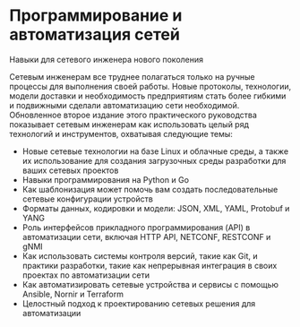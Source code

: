 # Программирование и автоматизация сетей

Навыки для сетевого инженера нового поколения

Сетевым инженерам все труднее полагаться только на ручные процессы для выполнения своей работы. Новые протоколы, технологии, модели доставки и необходимость
предприятиям стать более гибкими и подвижными сделали автоматизацию сети необходимой. Обновленное второе издание этого практического руководства показывает сетевым инженерам как использовать целый ряд технологий и инструментов, охватывая следующие темы:
- Новые сетевые технологии на базе Linux и облачные среды, а также их использование для создания загрузочных среды разработки для ваших сетевых проектов
- Навыки программирования на Python и Go
- Как шаблонизация может помочь вам создать последовательные сетевые конфигурации устройств
- Форматы данных, кодировки и модели: JSON, XML, YAML, Protobuf и YANG
- Роль интерфейсов прикладного программирования (API) в автоматизации сети, включая HTTP API, NETCONF, RESTCONF и gNMI
- Как использовать системы контроля версий, такие как Git, и практики разработки, такие как непрерывная интеграция в своих проектах по автоматизации сети
- Как автоматизировать сетевые устройства и сервисы с помощью Ansible, Nornir и Terraform
- Целостный подход к проектированию сетевых решения для автоматизации